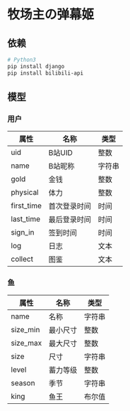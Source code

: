 # 牧场主の弹幕姬

## 依赖

``` sh
# Python3
pip install django
pip install bilibili-api
```

## 模型

### 用户

属性|名称|类型
-|-|-
uid|B站UID|整数
name|B站昵称|字符串
gold|金钱|整数
physical|体力|整数
first_time|首次登录时间|时间
last_time|最后登录时间|时间
sign_in|签到时间|时间
log|日志|文本
collect|图鉴|文本

### 鱼

属性|名称|类型
-|-|-
name|名称|字符串
size_min|最小尺寸|整数
size_max|最大尺寸|整数
size|尺寸|字符串
level|蓄力等级|整数
season|季节|字符串
king|鱼王|布尔值
